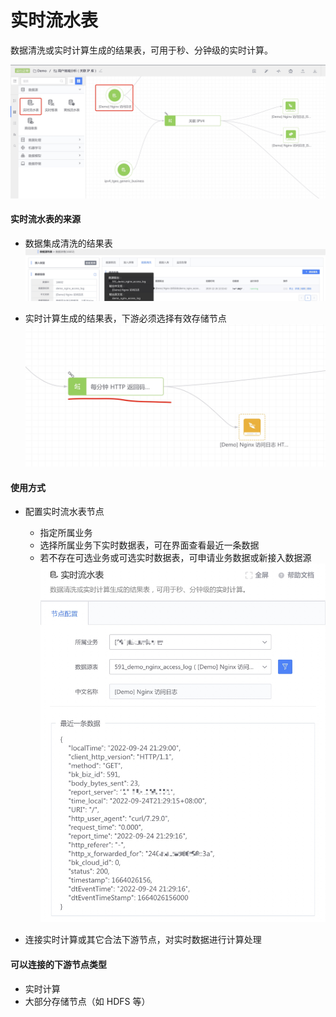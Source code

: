 # 实时流水表

数据清洗或实时计算生成的结果表，可用于秒、分钟级的实时计算。

![-w1401](media/16640261326459.jpg)


#### 实时流水表的来源
- 数据集成清洗的结果表
![-w1693](media/16640660102495.jpg)


- 实时计算生成的结果表，下游必须选择有效存储节点
![-w707](media/16640660792412.jpg)


#### 使用方式
- 配置实时流水表节点
  - 指定所属业务
  - 选择所属业务下实时数据表，可在界面查看最近一条数据
  - 若不存在可选业务或可选实时数据表，可申请业务数据或新接入数据源
![-w600](media/16640262107881.jpg)

- 连接实时计算或其它合法下游节点，对实时数据进行计算处理

#### 可以连接的下游节点类型
- 实时计算
- 大部分存储节点（如 HDFS 等）
